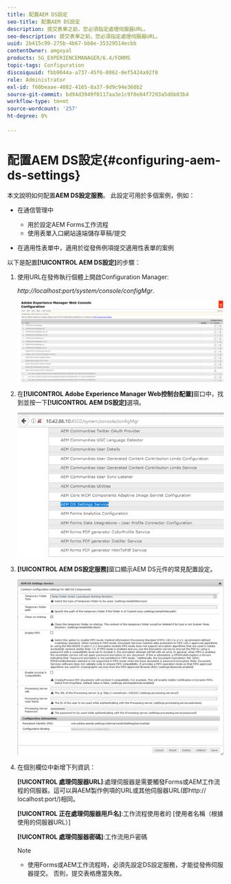 ```yaml
---
title: 配置AEM DS設定
seo-title: 配置AEM DS設定
description: 提交表單之前，您必須指定處理伺服器URL。
seo-description: 提交表單之前，您必須指定處理伺服器URL。
uuid: 2b415c99-275b-4b67-bb8e-35329514ecbb
contentOwner: amgoyal
products: SG_EXPERIENCEMANAGER/6.4/FORMS
topic-tags: Configuration
discoiquuid: fbb9044a-a737-45f6-8062-0ef5424a92f8
role: Administrator
exl-id: f60beaae-4082-4165-8a37-9d9c94e360b2
source-git-commit: bd94d3949f0117aa3e1c9f0e84f7293a5d6b03b4
workflow-type: tm+mt
source-wordcount: '257'
ht-degree: 0%

---
```


# 配置AEM DS設定{#configuring-aem-ds-settings}

本文說明如何配置&#x200B;**AEM DS設定服務**。 此設定可用於多個案例，例如：

* 在通信管理中

   * 用於設定AEM Forms工作流程
   * 使用表單入口網站遠端儲存草稿/提交

* 在適用性表單中，適用於從發佈例項提交適用性表單的案例

以下是配置&#x200B;**[!UICONTROL AEM DS設定]**&#x200B;的步驟：

1. 使用URL在發佈執行個體上開啟Configuration Manager:

   *http://localhost:port/system/console/configMgr*.

   ![aem_web_configuration_console](assets/aem_web_configuration_console.png)

1. 在&#x200B;**[!UICONTROL Adobe Experience Manager Web控制台配置]**&#x200B;窗口中，找到並按一下&#x200B;**[!UICONTROL AEM DS設定]**&#x200B;選項。

   ![ds_settings](assets/ds_settings.png)

1. **[!UICONTROL AEM DS設定服務]**&#x200B;窗口顯示AEM DS元件的常見配置設定。

   ![ds_settings_1](assets/ds_settings_1.png)

1. 在個別欄位中新增下列資訊：

   **[!UICONTROL 處理伺服器URL]**:處理伺服器是需要觸發Forms或AEM工作流程的伺服器。這可以與AEM製作例項的URL或其他伺服器URL(即http:// localhost:port/)相同。

   **[!UICONTROL 正在處理伺服器用戶名]**:工作流程使用者的 [使用者名稱（根據使用的伺服器URL）]

   **[!UICONTROL 處理伺服器密碼]**:工作流用戶密碼

   >[!NOTE]
   >
   >* 使用Forms或AEM工作流程時，必須先設定DS設定服務，才能從發佈伺服器提交。 否則，提交表格應當失敗。

